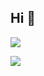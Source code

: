 ## Hi 👋

<p align=left>  
  <img src="https://count.getloli.com/get/@ligdy7?theme=rule34">
</p> 

<!-- github statistics -->

![](https://github-readme-stats.vercel.app/api?username=ligdy7)

<!-- <img src="https://github-readme-stats.vercel.app/api?username=ligdy7&show_icons=true&theme=radical" alt="logo" align="left" style="margin-top: 20px; width: 50%;" /> -->

